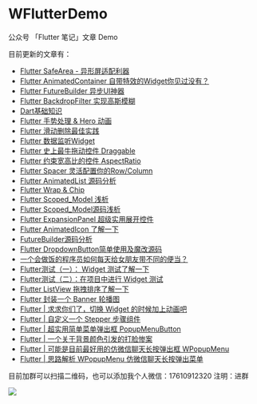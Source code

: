 # WFlutterDemo

公众号 「Flutter 笔记」文章 Demo

目前更新的文章有：

- [Flutter SafeArea - 异形屏适配利器](https://github.com/wanglu1209/WFlutterDemo/blob/master/wx_demo_project/lib/safe_area_page.dart)
- [Flutter AnimatedContainer 自带特效的Widget你见过没有？](https://github.com/wanglu1209/WFlutterDemo/blob/master/wx_demo_project/lib/animated_container_page.dart)
- [Flutter FutureBuilder 异步UI神器](https://github.com/wanglu1209/WFlutterDemo/blob/master/wx_demo_project/lib/future_builder_page.dart)
- [Flutter BackdropFilter 实现高斯模糊](https://github.com/wanglu1209/WFlutterDemo/blob/master/wx_demo_project/lib/back_drop_filter_page.dart)
- [Dart基础知识](https://mp.weixin.qq.com/s/fSxWdvP7a5EfEEGsJPp7lA)
- [Flutter 手势处理 & Hero 动画](https://github.com/wanglu1209/WFlutterDemo/blob/master/wx_demo_project/lib/hero_page.dart)
- [Flutter 滑动删除最佳实践](https://github.com/wanglu1209/WFlutterDemo/blob/master/wx_demo_project/lib/dismissible_page.dart)
- [Flutter 数据监听Widget](https://github.com/wanglu1209/WFlutterDemo/blob/master/wx_demo_project/lib/valuelistenablebuilder_page.dart)
- [Flutter 史上最牛拖动控件 Draggable](https://github.com/wanglu1209/WFlutterDemo/blob/master/wx_demo_project/lib/draggable_page.dart)
- [Flutter 约束宽高比的控件 AspectRatio](https://github.com/wanglu1209/WFlutterDemo/blob/master/wx_demo_project/lib/aspect_ratio_page.dart)
- [Flutter Spacer 灵活配置你的Row/Column](https://github.com/wanglu1209/WFlutterDemo/blob/master/wx_demo_project/lib/spacer_page.dart)
- [Flutter AnimatedList 源码分析](https://mp.weixin.qq.com/s/l0t0faI1yM08RnmEKrVCFg)
- [Flutter Wrap & Chip](https://github.com/wanglu1209/WFlutterDemo/blob/master/wx_demo_project/lib/wrap_page.dart)
- [Flutter Scoped_Model 浅析](https://mp.weixin.qq.com/s/gE7KIWs2doL_NMKesqfGKQ)
- [Flutter Scoped_Model源码浅析](https://mp.weixin.qq.com/s/ZcslgIp-9WRJtAI9gxgx2Q)
- [Flutter ExpansionPanel 超级实用展开控件](https://github.com/wanglu1209/WFlutterDemo/blob/master/wx_demo_project/lib/expansion_panel_page.dart)
- [Flutter AnimatedIcon 了解一下](https://github.com/wanglu1209/WFlutterDemo/blob/master/wx_demo_project/lib/animated_icon_page.dart)
- [FutureBuilder源码分析](https://mp.weixin.qq.com/s/EO65E7ARq6HQcoTbYGwxOQ)
- [Flutter DropdownButton简单使用及魔改源码](https://github.com/wanglu1209/WFlutterDemo/blob/master/wx_demo_project/lib/drop_down_button_page.dart)
- [一个会做饭的程序员如何每天给女朋友带不同的便当？](https://mp.weixin.qq.com/s/Y_eBYYL6Y_5ABREu26vqew)
- [Flutter测试（一）： Widget 测试了解一下](https://github.com/wanglu1209/WFlutterDemo/blob/master/wx_demo_project/test/widget_test.dart)
- [Flutter测试（二）：在项目中进行 Widget 测试](https://github.com/wanglu1209/WFlutterDemo/blob/master/wx_demo_project/test/widget_test.dart)
- [Flutter ListView 拖拽排序了解一下](https://github.com/wanglu1209/WFlutterDemo/blob/master/wx_demo_project/lib/reorderable_list_view_page.dart)
- [Flutter 封装一个 Banner 轮播图](https://github.com/wanglu1209/WFlutterDemo/blob/master/wx_demo_project/lib/banner_page.dart)
- [Flutter | 求求你们了，切换 Widget 的时候加上动画吧](https://github.com/wanglu1209/WFlutterDemo/blob/master/wx_demo_project/lib/animated_switcher_page.dart)
- [Flutter | 自定义一个 Stepper 步骤组件](https://github.com/wanglu1209/WFlutterDemo/blob/master/wx_demo_project/lib/stepper_page.dart)
- [Flutter | 超实用简单菜单弹出框 PopupMenuButton](https://github.com/wanglu1209/WFlutterDemo/blob/master/wx_demo_project/lib/popup_menu_button_page.dart)
- [Flutter | 一个关于背景颜色引发的打脸惨案](https://mp.weixin.qq.com/s/hHLZvNrKgI_WaAa7XoN7Hg)
- [Flutter | 可能是目前最好用的仿微信聊天长按弹出框 WPopupMenu](https://github.com/wanglu1209/WFlutterDemo/blob/master/wx_demo_project/lib/widget_w_popup_menu.dart)
- [Flutter | 思路解析 WPopupMenu 仿微信聊天长按弹出菜单](https://mp.weixin.qq.com/s/BlaPVHr0nLhSxmiiL6yHWQ)

目前加群可以扫描二维码，也可以添加我个人微信：17610912320 注明：进群

![](http://pic.d3collection.cn/2019-08-12-032653.jpg)
